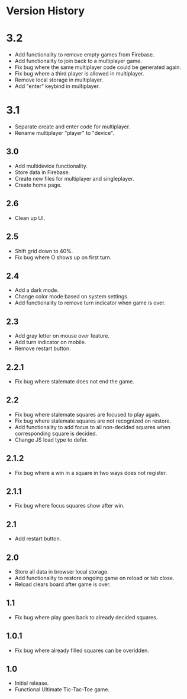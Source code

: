 # Version History

# 3.2
- Add functionality to remove empty games from Firebase.
- Add functionality to join back to a multiplayer game.
- Fix bug where the same multiplayer code could be generated again.
- Fix bug where a third player is allowed in multiplayer.
- Remove local storage in multiplayer.
- Add "enter" keybind in multiplayer.

# 3.1
- Separate create and enter code for multiplayer.
- Rename multiplayer "player" to "device".

## 3.0
- Add multidevice functionality.
- Store data in Firebase.
- Create new files for multiplayer and singleplayer.
- Create home page.

## 2.6
- Clean up UI.

## 2.5
- Shift grid down to 40%.
- Fix bug where O shows up on first turn.

## 2.4
- Add a dark mode.
- Change color mode based on system settings.
- Add functionality to remove turn indicator when game is over.

## 2.3
- Add gray letter on mouse over feature.
- Add turn indicator on mobile.
- Remove restart button.

## 2.2.1
- Fix bug where stalemate does not end the game.

## 2.2
- Fix bug where stalemate squares are focused to play again.
- Fix bug where stalemate squares are not recognized on restore.
- Add functionality to add focus to all non-decided squares when corresponding square is decided.
- Change JS load type to defer.

## 2.1.2
- Fix bug where a win in a square in two ways does not register.

## 2.1.1
- Fix bug where focus squares show after win.

## 2.1
- Add restart button.

## 2.0
- Store all data in browser local storage.
- Add functionality to restore ongoing game on reload or tab close.
- Reload clears board after game is over.

## 1.1
- Fix bug where play goes back to already decided squares.

## 1.0.1
- Fix bug where already filled squares can be overidden.

## 1.0
- Initial release.
- Functional Ultimate Tic-Tac-Toe game.